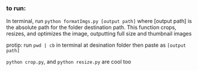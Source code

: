 ### to run:

In terminal, run `python formatImgs.py [output path]` where [output path] is the absolute path for the folder destination path. This function crops, resizes, and optimizes the image, outputting full size and thumbnail images 

protip: run `pwd | cb` in terminal at desination folder then paste as `[output path]` 

`python crop.py`, and `python resize.py` are cool too
